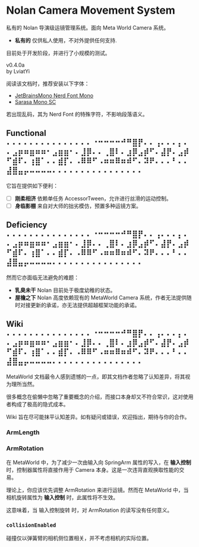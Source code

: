 # Nolan Camera Movement System

私有的 Nolan 导演级运镜管理系统。面向 Meta World Camera 系统。

- **私有的** 仅供私人使用，不对外提供任何支持.

目前处于开发阶段，并进行了小规模的测试。

v0.4.0a  
by LviatYi

阅读该文档时，推荐安装以下字体：

- [JetBrainsMono Nerd Font Mono][JetbrainsMonoNerdFont]
- [Sarasa Mono SC][SarasaMonoSC]

若出现乱码，其为 Nerd Font 的特殊字符，不影响段落语义。

## Functional ⠄⠄⠄⠄⠄⠄⠄⠄⠄⠄⠄⠄⠄⠄⠄⠐⠒⠒⠒⠒⠚⠛⣿⡟⠄⠄⢠⠄⠄⠄⡄⠄⠄⣠⡶⠶⣶⠶⠶⠂⣠⣶⣶⠂⠄⣸⡿⠄⠄⢀⣿⠇⠄⣰⡿⣠⡾⠋⠄⣼⡟⠄⣠⡾⠋⣾⠏⠄⢰⣿⠁⠄⠄⣾⡏⠄⠠⠿⠿⠋⠠⠶⠶⠿⠶⠾⠋⠄⠽⠟⠄⠄⠄⠃⠄⠄⣼⣿⣤⡤⠤⠤⠤⠤⠄⠄⠄⠄⠄⠄⠄⠄⠄⠄⠄⠄⠄⠄⠄⠄

它旨在提供如下便利：

- [ ] **刚柔相济** 依赖单任务 AccessorTween，允许进行丝滑的运动控制。
- [ ] **身临影棚** 来自对大师的拙劣模仿，预置多种运镜方案。

## Deficiency ⠄⠄⠄⠄⠄⠄⠄⠄⠄⠄⠄⠄⠄⠄⠄⠐⠒⠒⠒⠒⠚⠛⣿⡟⠄⠄⢠⠄⠄⠄⡄⠄⠄⣠⡶⠶⣶⠶⠶⠂⣠⣶⣶⠂⠄⣸⡿⠄⠄⢀⣿⠇⠄⣰⡿⣠⡾⠋⠄⣼⡟⠄⣠⡾⠋⣾⠏⠄⢰⣿⠁⠄⠄⣾⡏⠄⠠⠿⠿⠋⠠⠶⠶⠿⠶⠾⠋⠄⠽⠟⠄⠄⠄⠃⠄⠄⣼⣿⣤⡤⠤⠤⠤⠤⠄⠄⠄⠄⠄⠄⠄⠄⠄⠄⠄⠄⠄⠄⠄⠄

然而它亦面临无法避免的难题：

- **乳臭未干** Nolan 目前处于极度幼稚的状态。
- **屋檐之下** Nolan 高度依赖现有的 MetaWorld Camera 系统，作者无法提供随时对接更新的承诺，亦无法提供超越框架功能的承诺。

## Wiki ⠄⠄⠄⠄⠄⠄⠄⠄⠄⠄⠄⠄⠄⠄⠄⠐⠒⠒⠒⠒⠚⠛⣿⡟⠄⠄⢠⠄⠄⠄⡄⠄⠄⣠⡶⠶⣶⠶⠶⠂⣠⣶⣶⠂⠄⣸⡿⠄⠄⢀⣿⠇⠄⣰⡿⣠⡾⠋⠄⣼⡟⠄⣠⡾⠋⣾⠏⠄⢰⣿⠁⠄⠄⣾⡏⠄⠠⠿⠿⠋⠠⠶⠶⠿⠶⠾⠋⠄⠽⠟⠄⠄⠄⠃⠄⠄⣼⣿⣤⡤⠤⠤⠤⠤⠄⠄⠄⠄⠄⠄⠄⠄⠄⠄⠄⠄⠄⠄⠄⠄

MetaWorld 文档最令人感到遗憾的一点，即其文档作者忽略了认知差异，将其视为理所当然。

很多概念在偷懒中忽略了重要概念的介绍，而接口本身却又不符合常识，这对使用者构成了极高的隐式成本。

Wiki 旨在尽可能抹平认知差异。如有疑问或错误，欢迎指出，期待与你的合作。

### ArmLength

### ArmRotation

在 MetaWorld 中，为了减少一次由输入向 SpringArm 属性的写入，在 **输入控制** 时，控制器属性将直接作用于 Camera
本身。这是一次违背直观换取性能的交易。

理论上，你应该优先调整 ArmRotation 来进行运镜。然而在 MetaWorld 中，当相机旋转属性为 **输入控制** 时，此属性将不生效。

这意味着，当 输入控制旋转 时，对 ArmRotation 的读写没有任何意义。

### `collisionEnabled`

碰撞仅以弹簧臂的相机侧位置相关，并不考虑相机的实际位置。

[JetbrainsMonoNerdFont]: https://github.com/ryanoasis/nerd-fonts/releases/download/v3.0.2/JetBrainsMono.zip@fallbackFont

[SarasaMonoSC]: https://github.com/be5invis/Sarasa-Gothic/releases/download/v0.41.6/sarasa-gothic-ttf-0.41.6.7z
